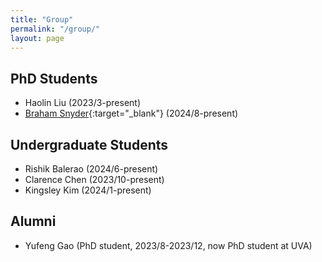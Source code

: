 ```yaml
---
title: "Group"
permalink: "/group/"
layout: page
---
```


## PhD Students
- Haolin Liu (2023/3-present)  
- [Braham Snyder](https://www.braham.io/){:target="_blank"} (2024/8-present)  

## Undergraduate Students  
- Rishik Balerao (2024/6-present)  
- Clarence Chen (2023/10-present)  
- Kingsley Kim (2024/1-present)  


## Alumni  
- Yufeng Gao (PhD student, 2023/8-2023/12, now PhD student at UVA)  
